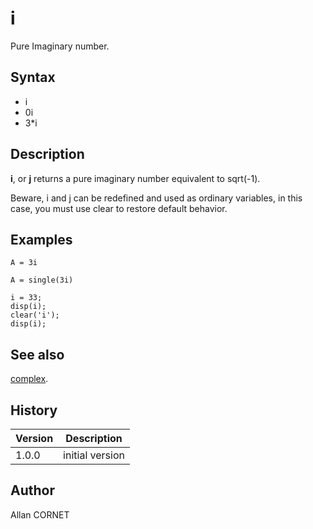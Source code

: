 

# i

Pure Imaginary number.

## Syntax

- i
- 0i
- 3*i

## Description


  <p><b>i</b>, or <b>j</b> returns a pure imaginary number equivalent to sqrt(-1).</p>
  <p>Beware, i and j can be redefined and used as ordinary variables, in this case, you must use clear to restore default behavior.</p>


## Examples

```Nelson
A = 3i
```
```Nelson
A = single(3i)
```
```Nelson
i = 33;
disp(i);
clear('i');
disp(i);
```

## See also

[complex](../elementary_functions/complex.md).
## History

|Version|Description|
|------|------|
|1.0.0|initial version|


## Author

Allan CORNET



